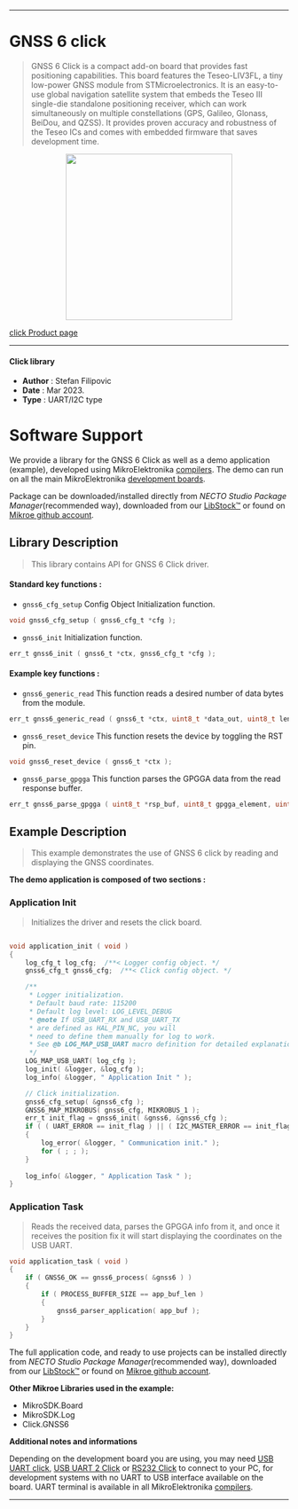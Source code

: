 
---
# GNSS 6 click

> GNSS 6 Click is a compact add-on board that provides fast positioning capabilities. This board features the Teseo-LIV3FL, a tiny low-power GNSS module from STMicroelectronics. It is an easy-to-use global navigation satellite system that embeds the Teseo III single-die standalone positioning receiver, which can work simultaneously on multiple constellations (GPS, Galileo, Glonass, BeiDou, and QZSS). It provides proven accuracy and robustness of the Teseo ICs and comes with embedded firmware that saves development time.

<p align="center">
  <img src="https://download.mikroe.com/images/click_for_ide/gnss6_click.png" height=300px>
</p>

[click Product page](https://www.mikroe.com/gnss-6-click)

---


#### Click library

- **Author**        : Stefan Filipovic
- **Date**          : Mar 2023.
- **Type**          : UART/I2C type


# Software Support

We provide a library for the GNSS 6 Click
as well as a demo application (example), developed using MikroElektronika
[compilers](https://www.mikroe.com/necto-studio).
The demo can run on all the main MikroElektronika [development boards](https://www.mikroe.com/development-boards).

Package can be downloaded/installed directly from *NECTO Studio Package Manager*(recommended way), downloaded from our [LibStock&trade;](https://libstock.mikroe.com) or found on [Mikroe github account](https://github.com/MikroElektronika/mikrosdk_click_v2/tree/master/clicks).

## Library Description

> This library contains API for GNSS 6 Click driver.

#### Standard key functions :

- `gnss6_cfg_setup` Config Object Initialization function.
```c
void gnss6_cfg_setup ( gnss6_cfg_t *cfg );
```

- `gnss6_init` Initialization function.
```c
err_t gnss6_init ( gnss6_t *ctx, gnss6_cfg_t *cfg );
```

#### Example key functions :

- `gnss6_generic_read` This function reads a desired number of data bytes from the module.
```c
err_t gnss6_generic_read ( gnss6_t *ctx, uint8_t *data_out, uint8_t len )
```

- `gnss6_reset_device` This function resets the device by toggling the RST pin.
```c
void gnss6_reset_device ( gnss6_t *ctx );
```

- `gnss6_parse_gpgga` This function parses the GPGGA data from the read response buffer.
```c
err_t gnss6_parse_gpgga ( uint8_t *rsp_buf, uint8_t gpgga_element, uint8_t *element_data );
```

## Example Description

> This example demonstrates the use of GNSS 6 click by reading and displaying the GNSS coordinates.

**The demo application is composed of two sections :**

### Application Init

> Initializes the driver and resets the click board.

```c

void application_init ( void )
{
    log_cfg_t log_cfg;  /**< Logger config object. */
    gnss6_cfg_t gnss6_cfg;  /**< Click config object. */

    /** 
     * Logger initialization.
     * Default baud rate: 115200
     * Default log level: LOG_LEVEL_DEBUG
     * @note If USB_UART_RX and USB_UART_TX 
     * are defined as HAL_PIN_NC, you will 
     * need to define them manually for log to work. 
     * See @b LOG_MAP_USB_UART macro definition for detailed explanation.
     */
    LOG_MAP_USB_UART( log_cfg );
    log_init( &logger, &log_cfg );
    log_info( &logger, " Application Init " );

    // Click initialization.
    gnss6_cfg_setup( &gnss6_cfg );
    GNSS6_MAP_MIKROBUS( gnss6_cfg, MIKROBUS_1 );
    err_t init_flag = gnss6_init( &gnss6, &gnss6_cfg );
    if ( ( UART_ERROR == init_flag ) || ( I2C_MASTER_ERROR == init_flag ) )
    {
        log_error( &logger, " Communication init." );
        for ( ; ; );
    }
    
    log_info( &logger, " Application Task " );
}

```

### Application Task

> Reads the received data, parses the GPGGA info from it, and once it receives the position fix it will start displaying the coordinates on the USB UART.

```c
void application_task ( void )
{
    if ( GNSS6_OK == gnss6_process( &gnss6 ) )
    {
        if ( PROCESS_BUFFER_SIZE == app_buf_len )
        {
            gnss6_parser_application( app_buf );
        }
    }
}
```

The full application code, and ready to use projects can be installed directly from *NECTO Studio Package Manager*(recommended way), downloaded from our [LibStock&trade;](https://libstock.mikroe.com) or found on [Mikroe github account](https://github.com/MikroElektronika/mikrosdk_click_v2/tree/master/clicks).

**Other Mikroe Libraries used in the example:**

- MikroSDK.Board
- MikroSDK.Log
- Click.GNSS6

**Additional notes and informations**

Depending on the development board you are using, you may need
[USB UART click](https://www.mikroe.com/usb-uart-click),
[USB UART 2 Click](https://www.mikroe.com/usb-uart-2-click) or
[RS232 Click](https://www.mikroe.com/rs232-click) to connect to your PC, for
development systems with no UART to USB interface available on the board. UART
terminal is available in all MikroElektronika
[compilers](https://shop.mikroe.com/compilers).

---
